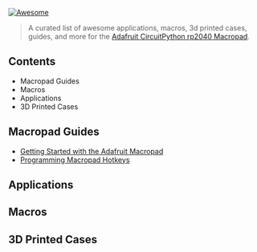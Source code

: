 [![Awesome](https://awesome.re/badge.svg)](https://awesome.re)

> A curated list of awesome applications, macros, 3d printed cases, guides, and more for the [Adafruit CircuitPython rp2040 Macropad](https://www.adafruit.com/product/5100).

## Contents
- Macropad Guides
- Macros
- Applications
- 3D Printed Cases

## Macropad Guides
- [Getting Started with the Adafruit Macropad](https://learn.adafruit.com/adafruit-macropad-rp2040)
- [Programming Macropad Hotkeys](https://learn.adafruit.com/macropad-hotkeys)

## Applications

## Macros

## 3D Printed Cases


